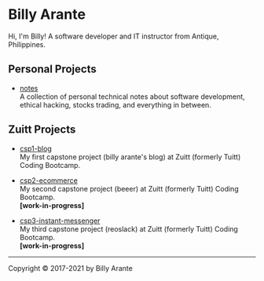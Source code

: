 # Billy Arante

Hi, I'm Billy! A software developer and IT instructor from Antique, Philippines.

## Personal Projects

- [notes](https://arantebw.github.io/notes)  
  A collection of personal technical notes about software development, ethical hacking, stocks trading, and everything in between.
  
## Zuitt Projects

- [csp1-blog](https://arantebw.github.io/csp1-blog/index.html)  
  My first capstone project (billy arante's blog) at Zuitt (formerly Tuitt) Coding Bootcamp.

- [csp2-ecommerce](#)  
  My second capstone project (beeer) at Zuitt (formerly Tuitt) Coding Bootcamp.  
  **[work-in-progress]**

- [csp3-instant-messenger](#)  
  My third capstone project (reoslack) at Zuitt (formerly Tuitt) Coding Bootcamp.  
  **[work-in-progress]**

---
Copyright &copy; 2017-2021 by Billy Arante
